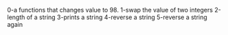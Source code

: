 0-a functions that changes value to 98.
1-swap the value of two integers
2-length of a string
3-prints a string
4-reverse a string
5-reverse a string again
